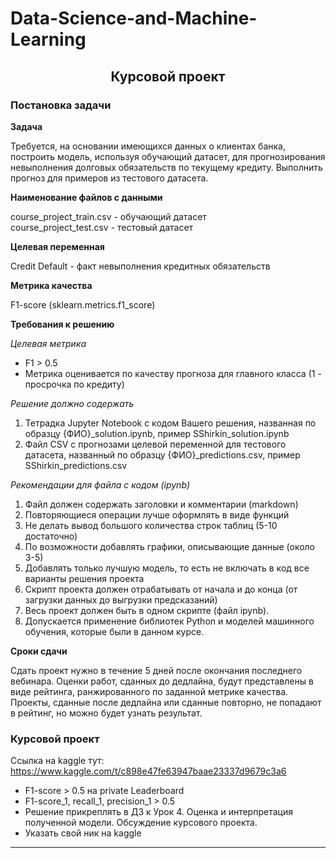 # Data-Science-and-Machine-Learning

## <center>Курсовой проект<a class="anchor" id="course_project"></a><center>

### Постановка задачи<a class="anchor" id="course_project_task"></a>

**Задача**

Требуется, на основании имеющихся данных о клиентах банка, построить модель, используя обучающий датасет, для прогнозирования невыполнения долговых обязательств по текущему кредиту. Выполнить прогноз для примеров из тестового датасета.

**Наименование файлов с данными**

course_project_train.csv - обучающий датасет<br>
course_project_test.csv - тестовый датасет

**Целевая переменная**

Credit Default - факт невыполнения кредитных обязательств

**Метрика качества**

F1-score (sklearn.metrics.f1_score)

**Требования к решению**

*Целевая метрика*
* F1 > 0.5
* Метрика оценивается по качеству прогноза для главного класса (1 - просрочка по кредиту)

*Решение должно содержать*
1. Тетрадка Jupyter Notebook с кодом Вашего решения, названная по образцу {ФИО}\_solution.ipynb, пример SShirkin\_solution.ipynb
2. Файл CSV с прогнозами целевой переменной для тестового датасета, названный по образцу {ФИО}\_predictions.csv, пример SShirkin\_predictions.csv

*Рекомендации для файла с кодом (ipynb)*
1. Файл должен содержать заголовки и комментарии (markdown)
2. Повторяющиеся операции лучше оформлять в виде функций
3. Не делать вывод большого количества строк таблиц (5-10 достаточно)
4. По возможности добавлять графики, описывающие данные (около 3-5)
5. Добавлять только лучшую модель, то есть не включать в код все варианты решения проекта
6. Скрипт проекта должен отрабатывать от начала и до конца (от загрузки данных до выгрузки предсказаний)
7. Весь проект должен быть в одном скрипте (файл ipynb).
8. Допускается применение библиотек Python и моделей машинного обучения,
которые были в данном курсе.

**Сроки сдачи**

Cдать проект нужно в течение 5 дней после окончания последнего вебинара.
Оценки работ, сданных до дедлайна, будут представлены в виде рейтинга, ранжированного по заданной метрике качества.
Проекты, сданные после дедлайна или сданные повторно, не попадают в рейтинг, но можно будет узнать результат.

### Курсовой проект
Ссылка на kaggle тут: https://www.kaggle.com/t/c898e47fe63947baae23337d9679c3a6
* F1-score > 0.5 на private Leaderboard
* F1-score_1, recall_1, precision_1 > 0.5
* Решение прикреплять в ДЗ к Урок 4. Оценка и интерпретация полученной модели. Обсуждение курсового проекта.
* Указать свой ник на kaggle
_____________

